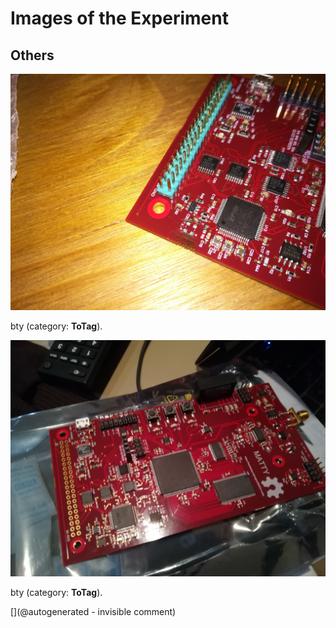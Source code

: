 # Images of the Experiment

## Others

![](/matty/images/IMG_20180126_200809.jpg)

bty (category: __ToTag__).

![](/matty/images/IMG_20180115_194856.jpg)

bty (category: __ToTag__).



[](@autogenerated - invisible comment)